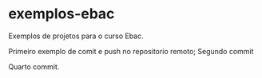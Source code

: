 # exemplos-ebac
Exemplos de projetos para o curso Ebac.

Primeiro exemplo de comit e push no repositorio remoto;
Segundo commit

Quarto commit.
